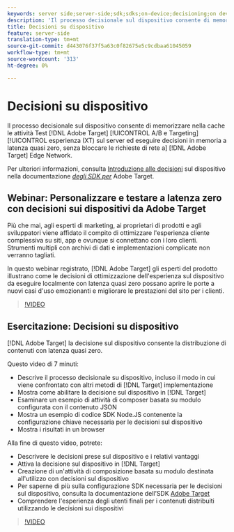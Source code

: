 ```yaml
---
keywords: server side;server-side;sdk;sdks;on-device;decisioning;on device;ondevice;zero latency;latency;near-zero;node.js
description: 'Il processo decisionale sul dispositivo consente di memorizzare nella cache le attività di  Adobe Target A/B e Experience Targeting (XT) sul server ed eseguire decisioni in memoria a latenza quasi zero, senza bloccare le richieste di rete su Adobe Target Edge Network . '
title: Decisioni su dispositivo
feature: server-side
translation-type: tm+mt
source-git-commit: d443076f37f5a63c0f82675e5c9cdbaa61045059
workflow-type: tm+mt
source-wordcount: '313'
ht-degree: 0%

---
```



# Decisioni su dispositivo

Il processo decisionale sul dispositivo consente di memorizzare nella cache le attività Test [!DNL Adobe Target] [!UICONTROL A/B e Targeting] [!UICONTROL esperienza (XT) sul server ed eseguire decisioni in memoria a latenza quasi zero, senza bloccare le richieste di rete a] [!DNL Adobe Target] Edge Network.

Per ulteriori informazioni, consulta [Introduzione alle decisioni](https://adobetarget-sdks.gitbook.io/docs/on-device-decisioning/introduction-to-on-device-decisioning) sul dispositivo nella documentazione *[degli SDK per](https://adobetarget-sdks.gitbook.io/docs/)* Adobe Target.

## Webinar: Personalizzare e testare a latenza zero con decisioni sui dispositivi da  Adobe Target

Più che mai, agli esperti di marketing, ai proprietari di prodotti e agli sviluppatori viene affidato il compito di ottimizzare l&#39;esperienza cliente complessiva su siti, app e ovunque si connettano con i loro clienti. Strumenti multipli con archivi di dati e implementazioni complicate non verranno tagliati.

In questo webinar registrato, [!DNL Adobe Target] gli esperti del prodotto illustrano come le decisioni di ottimizzazione dell&#39;esperienza sul dispositivo da eseguire localmente con latenza quasi zero possano aprire le porte a nuovi casi d&#39;uso emozionanti e migliorare le prestazioni del sito per i clienti.

>[!VIDEO](https://video.tv.adobe.com/v/328148)

## Esercitazione: Decisioni su dispositivo

[!DNL Adobe Target] la decisione sul dispositivo consente la distribuzione di contenuti con latenza quasi zero.

Questo video di 7 minuti:

* Descrive il processo decisionale su dispositivo, incluso il modo in cui viene confrontato con altri metodi di [!DNL Target] implementazione
* Mostra come abilitare la decisione sul dispositivo in [!DNL Target]
* Esaminare un esempio di attività di composer basata su modulo configurata con il contenuto JSON
* Mostra un esempio di codice SDK Node.JS contenente la configurazione chiave necessaria per le decisioni sul dispositivo
* Mostra i risultati in un browser

Alla fine di questo video, potrete:

* Descrivere le decisioni prese sul dispositivo e i relativi vantaggi
* Attiva la decisione sul dispositivo in [!DNL Target]
* Creazione di un&#39;attività di composizione basata su modulo destinata all&#39;utilizzo con decisioni sul dispositivo
* Per saperne di più sulla configurazione SDK necessaria per le decisioni sul dispositivo, consulta la documentazione dell’SDK [Adobe Target](https://adobetarget-sdks.gitbook.io/docs/on-device-decisioning/introduction-to-on-device-decisioning)
* Comprendere l&#39;esperienza degli utenti finali per i contenuti distribuiti utilizzando le decisioni sui dispositivi

>[!VIDEO](https://video.tv.adobe.com/v/329032)